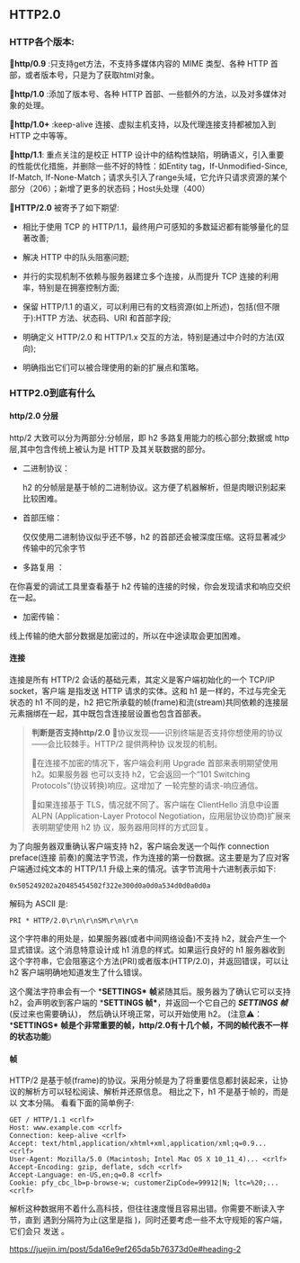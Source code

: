 ## HTTP2.0

### HTTP各个版本:

🎄**http/0.9** :只支持get方法，不支持多媒体内容的 MIME 类型、各种 HTTP 首部，或者版本号，只是为了获取html对象。

🌸**http/1.0** :添加了版本号、各种 HTTP 首部、一些额外的方法，以及对多媒体对象的处理。

🍄**http/1.0+** :keep-alive 连接、虚拟主机支持，以及代理连接支持都被加入到 HTTP 之中等等。

🍁**http/1.1**: 重点关注的是校正 HTTP 设计中的结构性缺陷，明确语义，引入重要 的性能优化措施，并删除一些不好的特性：如Entity tag，If-Unmodified-Since, If-Match, If-None-Match；请求头引入了range头域，它允许只请求资源的某个部分（206）；新增了更多的状态码；Host头处理（400）

🌺**HTTP/2.0** 被寄予了如下期望:

* 相比于使用 TCP 的 HTTP/1.1，最终用户可感知的多数延迟都有能够量化的显 著改善;

* 解决 HTTP 中的队头阻塞问题;

* 并行的实现机制不依赖与服务器建立多个连接，从而提升 TCP 连接的利用率，特别是在拥塞控制方面;

* 保留 HTTP/1.1 的语义，可以利用已有的文档资源(如上所述)，包括(但不限于):HTTP 方法、状态码、URI 和首部字段;

* 明确定义 HTTP/2.0 和 HTTP/1.x 交互的方法，特别是通过中介时的方法(双向);

* 明确指出它们可以被合理使用的新的扩展点和策略。



### HTTP2.0到底有什么



#### http/2.0 分层

http/2 大致可以分为两部分:分帧层，即 h2 多路复用能力的核心部分;数据或 http 层,其中包含传统上被认为是 HTTP 及其关联数据的部分。 

* 二进制协议：

   h2 的分帧层是基于帧的二进制协议。这方便了机器解析，但是肉眼识别起来比较困难。

* 首部压缩：

  仅仅使用二进制协议似乎还不够，h2 的首部还会被深度压缩。这将显著减少传输中的冗余字节 

*  多路复用 ：

  在你喜爱的调试工具里查看基于 h2 传输的连接的时候，你会发现请求和响应交织在一起。

*  加密传输：

  线上传输的绝大部分数据是加密过的，所以在中途读取会更加困难。

#### 连接

连接是所有 HTTP/2 会话的基础元素，其定义是客户端初始化的一个 TCP/IP socket，客户端 是指发送 HTTP 请求的实体。这和 h1 是一样的，不过与完全无状态的 h1 不同的是，h2 把它所承载的帧(frame)和流(stream)共同依赖的连接层元素捆绑在一起，其中既包含连接层设置也包含首部表。 

>  **判断是否支持http/2.0**
> 🍏协议发现——识别终端是否支持你想使用的协议——会比较棘手。HTTP/2 提供两种协
>  议发现的机制。
>
>  🍐在连接不加密的情况下，客户端会利用 Upgrade 首部来表明期望使用 h2。如果服务器 也可以支持 h2，它会返回一个“101 Switching Protocols”(协议转换)响应。这增加了 一轮完整的请求-响应通信。
>
> 🍑如果连接基于 TLS，情况就不同了。客户端在 ClientHello 消息中设置 ALPN (Application-Layer Protocol Negotiation，应用层协议协商)扩展来表明期望使用 h2 协 议，服务器用同样的方式回复。

为了向服务器双重确认客户端支持 h2，客户端会发送一个叫作 connection preface(连接 前奏)的魔法字节流，作为连接的第一份数据。这主要是为了应对客户端通过纯文本的 HTTP/1.1 升级上来的情况。该字节流用十六进制表示如下:

```
0x505249202a20485454502f322e300d0a0d0a534d0d0a0d0a
```

解码为 ASCII 是:

```
PRI * HTTP/2.0\r\n\r\nSM\r\n\r\n 
```

这个字符串的用处是，如果服务器(或者中间网络设备)不支持 h2，就会产生一个显式错误。这个消息特意设计成 h1 消息的样式。如果运行良好的 h1 服务器收到这个字符串，它会阻塞这个方法(PRI)或者版本(HTTP/2.0)，并返回错误，可以让 h2 客户端明确地知道发生了什么错误。 

这个魔法字符串会有一个 ***SETTINGS\*** **帧**紧随其后。服务器为了确认它可以支持 h2，会声明收到客户端的 ***SETTINGS 帧\***，并返回一个它自己的 ***SETTINGS 帧***(反过来也需要确认)， 然后确认环境正常，可以开始使用 h2。 (注意⚠️：***SETTINGS\*** **帧是个非常重要的帧，http/2.0有十几个帧，不同的帧代表不一样的状态功能**)



#### 帧

HTTP/2 是基于帧(frame)的协议。采用分帧是为了将重要信息都封装起来，让协议的解析方可以轻松阅读、解析并还原信息。 相比之下，h1 不是基于帧的，而是以 文本分隔。 看看下面的简单例子:

```
GET / HTTP/1.1 <crlf>
Host: www.example.com <crlf>
Connection: keep-alive <crlf>
Accept: text/html,application/xhtml+xml,application/xml;q=0.9... <crlf>
User-Agent: Mozilla/5.0 (Macintosh; Intel Mac OS X 10_11_4)... <crlf>
Accept-Encoding: gzip, deflate, sdch <crlf>
Accept-Language: en-US,en;q=0.8 <crlf>
Cookie: pfy_cbc_lb=p-browse-w; customerZipCode=99912|N; ltc=%20;...<crlf> 
```

解析这种数据用不着什么高科技，但往往速度慢且容易出错。你需要不断读入字节，直到 遇到分隔符为止(这里是指 <crlf>)，同时还要考虑一些不太守规矩的客户端，它们会只 发送 <lf>。



https://juejin.im/post/5da16e9ef265da5b76373d0e#heading-2